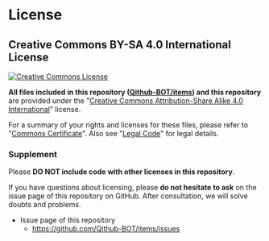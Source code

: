 # License

## Creative Commons BY-SA 4.0 International License 

<a rel="license" href="http://creativecommons.org/licenses/by-sa/4.0/"><img alt="Creative Commons License" style="border-width:0" src="https://i.creativecommons.org/l/by-sa/4.0/88x31.png" /></a>

**All files included in this repository ([Qithub-BOT/items](https://github.com/Qithub-BOT/items/)) and this repository** are provided under the "<a rel="license" href="http://creativecommons.org/licenses/by-sa/4.0/">Creative Commons Attribution-Share Alike 4.0 International</a>" license.

For a summary of your rights and licenses for these files, please refer to "[Commons Certificate](https://creativecommons.org/licenses/by-sa/4.0/)". Also see "[Legal Code](https://creativecommons.org/licenses/by-sa/4.0/legalcode)" for legal details.


### Supplement

Please **DO NOT include code with other licenses in this repository**.

If you have questions about licensing, please **do not hesitate to ask** on the issue page of this repository on GitHub. After consultation, we will solve doubts and problems.

- Issue page of this repository
    - <https://github.com/Qithub-BOT/items/issues>